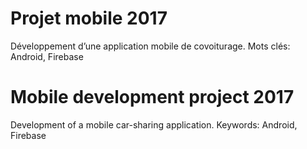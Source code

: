 # Projet mobile 2017
Développement d’une application mobile de covoiturage.
Mots clés: Android, Firebase

# Mobile development project 2017
Development of a mobile car-sharing application.
Keywords: Android, Firebase

